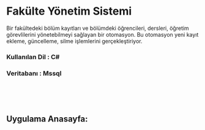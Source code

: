 # Fakülte Yönetim Sistemi
 Bir fakültedeki bölüm kayıtları ve bölümdeki öğrencileri, dersleri, öğretim görevlilerini yönetebilmeyi sağlayan bir otomasyon. Bu otomasyon yeni kayıt ekleme, güncelleme, silme işlemlerini gerçekleştiriyor.

### Kullanılan Dil : __C#__

### Veritabanı : __Mssql__


<br>
<br>
<br>

## Uygulama Anasayfa:




